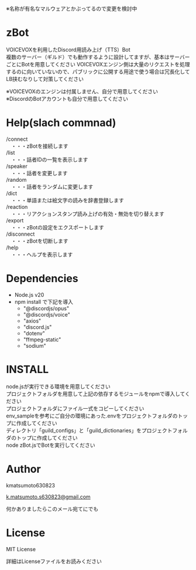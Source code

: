 ※名称が有名なマルウェアとかぶってるので変更を検討中  

# zBot
VOICEVOXを利用したDiscord用読み上げ（TTS）Bot  
複数のサーバー（ギルド）でも動作するように設計してますが、基本はサーバーごとにBotを用意してください
VOICEVOXエンジン側は大量のリクエストを処理するのに向いていないので、パブリックに公開する用途で使う場合は冗長化してLB挟むなりして対策してください

※VOICEVOXのエンジンは付属しません、自分で用意してください  
※DiscordのBotアカウントも自分で用意してください  

# Help(slach commnad)
/connect  
　・・・zBotを接続します  
/list  
　・・・話者IDの一覧を表示します  
/speaker  
　・・・話者を変更します  
/random  
　・・・話者をランダムに変更します  
/dict  
　・・・単語または絵文字の読みを辞書登録します  
/reaction  
　・・・リアクションスタンプ読み上げの有効・無効を切り替えます  
/export  
　・・・zBotの設定をエクスポートします  
/disconnect  
　・・・zBotを切断します  
/help  
　・・・ヘルプを表示します  

# Dependencies
- Node.js v20
- npm install で下記を導入
  - "@discordjs/opus"
  - "@discordjs/voice"
  - "axios"
  - "discord.js"
  - "dotenv"
  - "ffmpeg-static"
  - "sodium"

# INSTALL
node.jsが実行できる環境を用意してください  
プロジェクトフォルダを用意して上記の依存するモジュールをnpmで導入してください  
プロジェクトフォルダにファイル一式をコピーしてください  
env_sampleを参考にご自分の環境にあった.envをプロジェクトフォルダのトップに作成してください  
ディレクトリ「guild_configs」と「guild_dictionaries」をプロジェクトフォルダのトップに作成してください  
node zBot.jsでBotを実行してください

# Author
kmatsumoto630823

k.matsumoto.s630823@gmail.com

何かありましたらこのメール宛てにでも

# License
MIT License

詳細はLicenseファイルをお読みください


